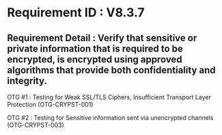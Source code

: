 # Requirement ID : V8.3.7

## Requirement Detail : Verify that sensitive or private information that is required to be encrypted, is encrypted using approved algorithms that provide both confidentiality and integrity.

OTG #1 : Testing for Weak SSL/TLS Ciphers, Insufficient Transport Layer Protection (OTG-CRYPST-001)

OTG #2 : Testing for Sensitive information sent via unencrypted channels (OTG-CRYPST-003)

